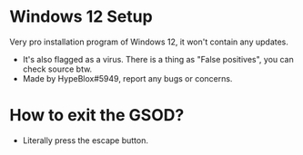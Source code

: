 # Windows 12 Setup
Very pro installation program of Windows 12, it won't contain any updates.
- It's also flagged as a virus. There is a thing as "False positives", you can check source btw.
- Made by HypeBlox#5949, report any bugs or concerns.
# How to exit the GSOD?
- Literally press the escape button.

